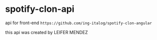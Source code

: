 # spotify-clon-api
api for front-end `https://github.com/ing-italog/spotify-clon-angular`

this api was created by LEIFER MENDEZ
